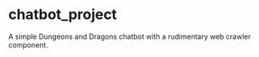 # chatbot_project
A simple Dungeons and Dragons chatbot with a rudimentary web crawler component. 


